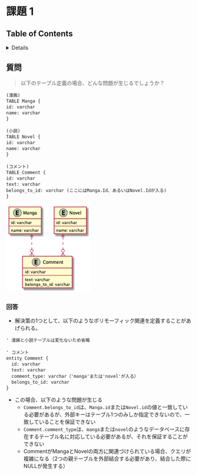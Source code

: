# 課題 1

## Table of Contents

<!-- START doctoc generated TOC please keep comment here to allow auto update -->
<!-- DON'T EDIT THIS SECTION, INSTEAD RE-RUN doctoc TO UPDATE -->
<details>
<summary>Details</summary>

- [質問](#%E8%B3%AA%E5%95%8F)
  - [回答](#%E5%9B%9E%E7%AD%94)

</details>
<!-- END doctoc generated TOC please keep comment here to allow auto update -->

## 質問

> 以下のテーブル定義の場合、どんな問題が生じるでしょうか？

```
(漫画)
TABLE Manga {
id: varchar
name: varchar
}

(小説)
TABLE Novel {
id: varchar
name: varchar
}

(コメント)
TABLE Comment {
id: varchar
text: varchar
belongs_to_id: varchar (ここにはManga.Id、あるいはNovel.Idが入る)
}
```

![](../../../assets/anti3_before.png)

### 回答

- 解決策の1つとして、以下のようなポリモーフィック関連を定義することがあげられる。

```uml
' 漫画と小説テーブルは変化ないため省略

' コメント
entity Comment {
  id: varchar
  text: varchar
  comment_type: varchar（'manga'または'novel'が入る）
  belongs_to_id: varchar
}
```

- この場合、以下のような問題が生じる
  - `Comment.belongs_to_id`は、`Manga.id`または`Novel.id`の値と一致している必要があるが、外部キーはテーブル1つのみしか指定できないので、一致していることを保証できない
  - `Comment.comment_type`は、`manga`または`novel`のようなデータベースに存在するテーブル名に対応している必要があるが、それを保証することができない
  - CommentがMangaとNovelの両方に関連づけられている場合、クエリが複雑になる（2つの親テーブルを外部結合する必要があり、結合した際にNULLが発生する）